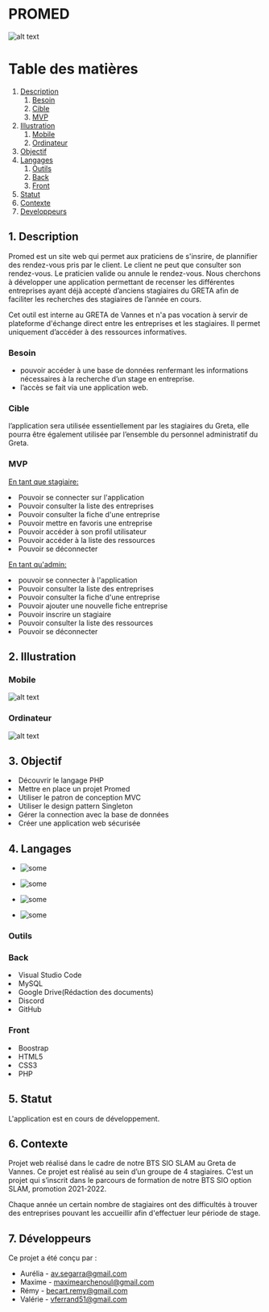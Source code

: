 # PROMED
![alt text](./static/images/accueil_promed.png)

# Table des matières
1. [Description](#Description)
    1. [Besoin](#Besoin)
    2. [Cible](#Cible)
    3. [MVP](#MVP)
2. [Illustration](#Illustration)
    1. [Mobile](#Mobile)
    2. [Ordinateur](#Ordinateur)
3. [Objectif](#Objectif)
4. [Langages](#Langages)
    1. [Outils](#Outils)
    2. [Back](#Back)
    3. [Front](#Front)
5. [Statut](#Statut)
6. [Contexte](#Contexte)
7. [Developpeurs](#Developpeurs)

##  1. Description <a id="Description"> </a>
Promed est un site web qui permet aux praticiens de s'insrire, de plannifier des rendez-vous pris par le client. 
Le client ne peut que consulter son rendez-vous. 
Le praticien valide ou annule le rendez-vous.
Nous cherchons à développer une application permettant de recenser les différentes entreprises ayant déjà accepté d’anciens stagiaires du GRETA afin de faciliter les recherches des stagiaires de l’année en cours.

Cet outil est interne au GRETA de Vannes et n'a pas vocation à servir de plateforme d'échange direct entre les entreprises et les stagiaires. Il permet uniquement d’accéder à des ressources informatives.

### Besoin <a id="Besoin"> </a>
- pouvoir accéder à une base de données renfermant les informations nécessaires à la recherche d’un stage en entreprise.
- l’accès se fait via une application web.

### Cible <a id="Cible"> </a>
l’application sera utilisée essentiellement par les stagiaires du Greta, elle pourra être également utilisée par l’ensemble du personnel administratif du Greta.

### MVP <a id="MVP"> </a>
<u>En tant que stagiaire:</u>
 
<li>Pouvoir se connecter sur l'application</li>
<li>Pouvoir consulter la liste des entreprises</li>
<li>Pouvoir consulter la fiche d'une entreprise</li>
<li>Pouvoir mettre en favoris une entreprise</li>
<li>Pouvoir accéder à son profil utilisateur</li>
<li>Pouvoir accéder à la liste des ressources</li>
<li>Pouvoir se déconnecter</li>

<p><u>En tant qu'admin:</u></p>

<li>pouvoir se connecter à l'application</li>
<li>Pouvoir consulter la liste des entreprises</li>
<li>Pouvoir consulter la fiche d'une entreprise</li>
<li>Pouvoir ajouter une nouvelle fiche entreprise</li>
<li>Pouvoir inscrire un stagiaire</li>
<li>Pouvoir consulter la liste des ressources</li>
<li>Pouvoir se déconnecter</li>

## 2. Illustration <a id="Illustration"> </a>

### Mobile <a id="Mobile"> </a>

![alt text](./static/images/accueil_promed_mobile.JPG)

### Ordinateur <a id="Ordinateur"> </a>
![alt text](./static/images/accueil_promed.png)

## 3. Objectif <a id="Objectif"> </a>
 
<li>Découvrir le langage PHP</li>
<li>Mettre en place un projet Promed</li>
<li>Utiliser le patron de conception MVC</li>
<li>Utiliser le design pattern Singleton</li>
<li>Gérer la connection avec la base de données</li>
<li>Créer une application web sécurisée</li>
 
## 4. Langages <a id="Langages"> </a>

* ![some](https://img.shields.io/badge/HTML-FF5722?style=for-the-badge&logo=HTML&ogoColor=whitehttps")

* ![some](https://img.shields.io/badge/CSS3-FF5722?style=for-the-badge&logo=HTML&ogoColor=whitehttps")

* ![some](https://img.shields.io/badge/PHP-FF5722?style=for-the-badge&logo=HTML&ogoColor=whitehttps")

* ![some](https://img.shields.io/badge/Mysql-FF5722?style=for-the-badge&logo=HTML&ogoColor=whitehttps")

### Outils <a id="Outils"> </a>

### Back <a id="Back"> </a>
<li>Visual Studio Code</li>
<li>MySQL</li>
<li>Google Drive(Rédaction des documents)</li>
<li>Discord</li>
<li>GitHub</li>

### Front <a id="Front"> </a>
<li>Boostrap</li>
<li>HTML5</li>
<li>CSS3</li>
<li>PHP</li>

## 5. Statut <a id="Statut"> </a>

L'application est en cours de développement.


## 6. Contexte <a id="Contexte"> </a>

 <p>Projet web réalisé dans le cadre de notre BTS SIO SLAM au Greta de Vannes. 
 Ce projet est réalisé au sein d’un groupe de 4 stagiaires.
 C’est un projet qui s’inscrit dans le parcours de formation de notre BTS SIO option SLAM, 
 promotion 2021-2022.</p> 
 <p>Chaque année un certain nombre de stagiaires ont des difficultés à trouver des entreprises pouvant les accueillir afin d'effectuer leur période de stage.</p> 

 ## 7. Développeurs <a id="Developpeurs"> </a>

 Ce projet a été conçu par :

* Aurélia - av.segarra@gmail.com
* Maxime - maximearchenoul@gmail.com
* Rémy - becart.remy@gmail.com
* Valérie - vferrand51@gmail.com